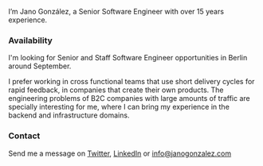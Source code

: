 I’m Jano González, a Senior Software Engineer with over 15 years experience.

### Availability

I'm looking for Senior and Staff Software Engineer opportunities in Berlin
around September.

I prefer working in cross functional teams that use short delivery cycles for
rapid feedback, in companies that create their own products.
The engineering problems of B2C companies with large amounts of traffic are
specially interesting for me, where I can bring my experience in the backend
and infrastructure domains.

### Contact

Send me a message on [Twitter](https://twitter.com/janogonzalez),
[LinkedIn](https://www.linkedin.com/in/janogonzalez) or info@janogonzalez.com
